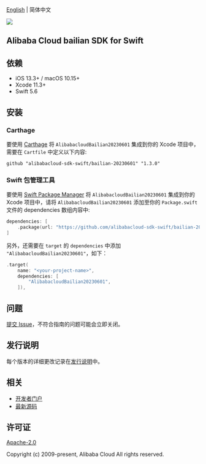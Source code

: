 [English](README.md) | 简体中文

![](https://aliyunsdk-pages.alicdn.com/icons/AlibabaCloud.svg)

## Alibaba Cloud bailian SDK for Swift

## 依赖

- iOS 13.3+ / macOS 10.15+
- Xcode 11.3+
- Swift 5.6

## 安装

### Carthage

要使用 [Carthage](https://github.com/Carthage/Carthage) 将 `AlibabacloudBailian20230601` 集成到你的 Xcode 项目中，需要在 `Cartfile` 中定义以下内容:

```ogdl
github "alibabacloud-sdk-swift/bailian-20230601" "1.3.0"
```

### Swift 包管理工具

要使用 [Swift Package Manager](https://swift.org/package-manager/) 将 `AlibabacloudBailian20230601` 集成到你的 Xcode 项目中，请将 `AlibabacloudBailian20230601` 添加至你的 `Package.swift` 文件的 dependencies 数组内容中:

```swift
dependencies: [
    .package(url: "https://github.com/alibabacloud-sdk-swift/bailian-20230601.git", from: "1.3.0")
]
```

另外，还需要在 `target` 的 `dependencies` 中添加 `"AlibabacloudBailian20230601"`，如下：

```swift
.target(
    name: "<your-project-name>",
    dependencies: [
        "AlibabacloudBailian20230601",
    ]),
```

## 问题

[提交 Issue](https://github.com/alibabacloud-sdk-swift/bailian-20230601/issues/new)，不符合指南的问题可能会立即关闭。

## 发行说明

每个版本的详细更改记录在[发行说明](./ChangeLog.txt)中。

## 相关

* [开发者门户](https://next.api.aliyun.com/home)
* [最新源码](https://github.com/alibabacloud-sdk-swift/bailian-20230601)

## 许可证

[Apache-2.0](http://www.apache.org/licenses/LICENSE-2.0)

Copyright (c) 2009-present, Alibaba Cloud All rights reserved.
